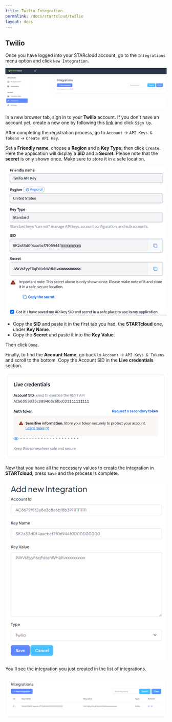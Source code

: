 ```yaml
---
title: Twilio Integration
permalink: /docs/startcloud/twilio
layout: docs
---
```


## Twilio


Once you have logged into your STARcloud account, go to the `Integrations` menu option and click `New Integration`.


![Screenshot: Integrations](./../../images/docs/twilio/integration.png)


In a new browser tab, sign in to your **Twilio** account. If you don't have an account yet, create a new one by following this [link](https://login.twilio.com/u/signup) and click `Sign Up`.

After completing the registration process, go to `Account` -> `API Keys & Tokens` -> `Create API Key`.

Set a **Friendly name**, choose a **Region** and a **Key Type**; then click `Create`. Here the application will display a **SID** and a **Secret**. Please note that the **secret** is only shown once. Make sure to store it in a safe location.


<p align="center">
  <img src="./../../images/docs/twilio/twilio_secret.png" />
</p>


- Copy the **SID** and paste it in the first tab you had, the **STARTcloud** one, under **Key Name**.
- Copy the **Secret** and paste it into the **Key Value**.

Then click `Done`.

Finally, to find the **Account Name**, go back to `Account` -> `API Keys & Tokens` and scroll to the bottom. Copy the Account SID in the **Live credentials** section.


<p align="center">
  <img src="./../../images/docs/twilio/twilio_account_name.png" />
</p>


Now that you have all the necessary values to create the integration in **STARTcloud**, press `Save` and the process is complete.


<p align="center">
  <img src="./../../images/docs/twilio/integration_save.png" />
</p>


You'll see the integration you just created in the list of integrations.


![Screenshot: Integration List](./../../images/docs/twilio/integration_list.png)
